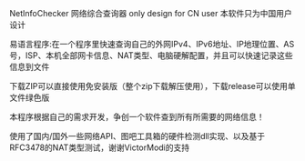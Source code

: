 NetInfoChecker 网络综合查询器 only design for CN user 本软件只为中国用户设计

易语言程序:在一个程序里快速查询自己的外网IPv4、IPv6地址、IP地理位置、AS号，ISP、本机全部网卡信息、NAT类型、电脑硬解配置，并且可以快速记录这些信息到文件

下载ZIP可以直接使用免安装版（整个zip下载解压使用），下载release可以使用单文件绿色版

本程序根据自己的需求开发，争创一个软件查到所有所需要的网络信息！

使用了国内/国外一些网络API、图吧工具箱的硬件检测dll实现、以及基于RFC3478的NAT类型测试，谢谢VictorModi的支持
